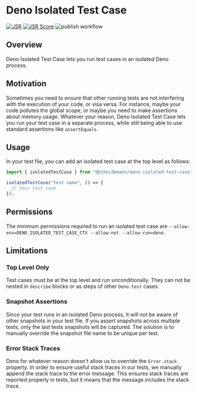 # Deno Isolated Test Case

[![JSR](https://jsr.io/badges/@bcheidemann/deno-isolated-test-case)](https://jsr.io/@bcheidemann/deno-isolated-test-case)
[![JSR Score](https://jsr.io/badges/@bcheidemann/deno-isolated-test-case/score)](https://jsr.io/@bcheidemann/deno-isolated-test-case)
![publish workflow](https://github.com/bcheidemann/deno-isolated-test-case/actions/workflows/publish.yml/badge.svg)

## Overview

Deno Isolated Test Case lets you run test cases in an isolated Deno process.

## Motivation

Sometimes you need to ensure that other running tests are not interfering with
the execution of your code, or visa versa. For instance, maybe your code
pollutes the global scope, or maybe you need to make assertions about memory
usage. Whatever your reason, Deno Isolated Test Case lets you run your test case
in a separate process, while still being able to use standard assertions like
`assertEquals`.

## Usage

In your test file, you can add an isolated test case at the top level as
follows:

```ts
import { isolatedTestCase } from "@bcheidemann/deno-isolated-test-case";

isolatedTestCase("test name", () => {
  // Your test case
});
```

## Permissions

The minimum permissions required to run an isolated test case are `--allow-env=DENO_ISOLATED_TEST_CASE_CTX --allow-net --allow-run=deno`.

## Limitations

### Top Level Only

Test cases must be at the top level and run unconditionally. They can not be
nested in `describe` blocks or as steps of other `Deno.test` cases.

### Snapshot Assertions

Since your test runs in an isolated Deno process, it will not be aware of other
snapshots in your test file. If you assert snapshots across multiple tests, only
the last tests snapshots will be captured. The solution is to manually override
the snapshot file name to be unique per test.

### Error Stack Traces

Deno for whatever reason doesn't allow us to override the `Error.stack`
property. In order to ensure useful stack traces in our tests, we manually
append the stack trace to the error message. This ensures stack traces are
reported properly in tests, but it means that the message includes the stack
trace.
